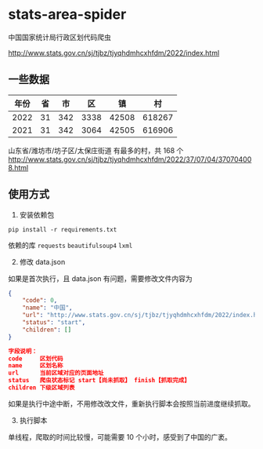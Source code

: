 # stats-area-spider
中国国家统计局行政区划代码爬虫

http://www.stats.gov.cn/sj/tjbz/tjyqhdmhcxhfdm/2022/index.html

## 一些数据
| 年份   | 省   | 市   | 区    | 镇     | 村      |
|------|-----|-----|------|-------|--------|
| 2022 | 31  | 342 | 3338 | 42508 | 618267 |
| 2021 | 31  | 342 | 3064 | 42505 | 616906 |

山东省/潍坊市/坊子区/太保庄街道 有最多的村，共 168 个
http://www.stats.gov.cn/sj/tjbz/tjyqhdmhcxhfdm/2022/37/07/04/370704008.html

## 使用方式
1. 安装依赖包

`pip install -r requirements.txt`

依赖的库 `requests` `beautifulsoup4` `lxml`

2. 修改 data.json

如果是首次执行，且 data.json 有问题，需要修改文件内容为

```json
{
    "code": 0,
    "name": "中国",
    "url": "http://www.stats.gov.cn/sj/tjbz/tjyqhdmhcxhfdm/2022/index.html",
    "status": "start",
    "children": []
}

字段说明：
code     区划代码
name     区划名称
url      当前区域对应的页面地址
status   爬虫状态标记 start【尚未抓取】 finish【抓取完成】
children 下级区域列表
```

如果是执行中途中断，不用修改改文件，重新执行脚本会按照当前进度继续抓取。

3. 执行脚本

单线程，爬取的时间比较慢，可能需要 10 个小时，感受到了中国的广袤。
